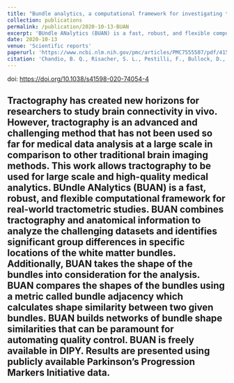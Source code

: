 ```yaml
---
title: "Bundle analytics, a computational framework for investigating the shapes and profiles of brain pathways across populations"
collection: publications
permalink: /publication/2020-10-13-BUAN
excerpt: 'BUndle ANalytics (BUAN) is a fast, robust, and flexible computational framework for real-world tractometric studies. <br/><img src="/images/chandio2020_WordCloud.svg">'
date: 2020-10-13
venue: 'Scientific reports'
paperurl: 'https://www.ncbi.nlm.nih.gov/pmc/articles/PMC7555507/pdf/41598_2020_Article_74054.pdf'
citation: 'Chandio, B. Q., Risacher, S. L., Pestilli, F., Bullock, D., Yeh, F. C., Koudoro, S., ... & Garyfallidis, E. (2020). Bundle analytics, a computational framework for investigating the shapes and profiles of brain pathways across populations. <i>Scientific reports</i>, 10(1), 1-18.'
---
```

doi: https://doi.org/10.1038/s41598-020-74054-4

Tractography has created new horizons for researchers to study brain connectivity in vivo. However, tractography is an advanced and challenging method that has not been used so far for medical data analysis at a large scale in comparison to other traditional brain imaging methods. This work allows tractography to be used for large scale and high-quality medical analytics. BUndle ANalytics (BUAN) is a fast, robust, and flexible computational framework for real-world tractometric studies. BUAN combines tractography and anatomical information to analyze the challenging datasets and identifies significant group differences in specific locations of the white matter bundles. Additionally, BUAN takes the shape of the bundles into consideration for the analysis. BUAN compares the shapes of the bundles using a metric called bundle adjacency which calculates shape similarity between two given bundles. BUAN builds networks of bundle shape similarities that can be paramount for automating quality control. BUAN is freely available in DIPY. Results are presented using publicly available Parkinson’s Progression Markers Initiative data.
---


